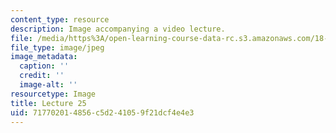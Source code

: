 ```yaml
---
content_type: resource
description: Image accompanying a video lecture.
file: /media/https%3A/open-learning-course-data-rc.s3.amazonaws.com/18-01-single-variable-calculus-fall-2006/717702014856c5d241059f21dcf4e4e3_lec25.jpg
file_type: image/jpeg
image_metadata:
  caption: ''
  credit: ''
  image-alt: ''
resourcetype: Image
title: Lecture 25
uid: 71770201-4856-c5d2-4105-9f21dcf4e4e3
---
```

